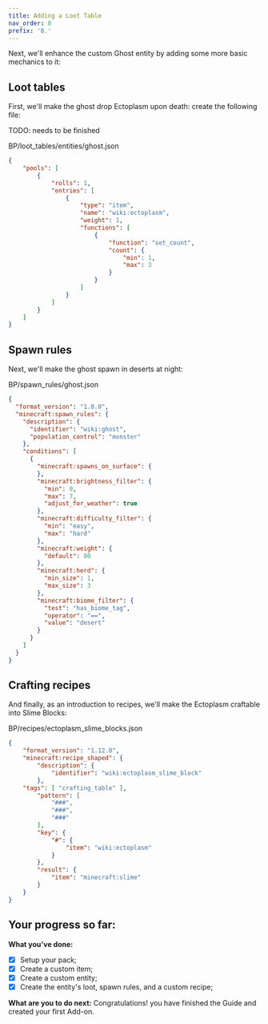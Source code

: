 ```yaml
---
title: Adding a Loot Table
nav_order: 8
prefix: '8.'
---
```


Next, we'll enhance the custom Ghost entity by adding some more basic mechanics to it:

## Loot tables

First, we'll make the ghost drop Ectoplasm upon death: create the following file:

TODO: needs to be finished

<CodeHeader>BP/loot_tables/entities/ghost.json</CodeHeader>

```json
{
	"pools": [
		{
			"rolls": 1,
			"entries": [
				{
					"type": "item",
					"name": "wiki:ectoplasm",
					"weight": 1,
					"functions": [
						{
							"function": "set_count",
							"count": {
								"min": 1,
								"max": 3
							}
						}
					]
				}
			]
		}
	]
}
```

## Spawn rules

Next, we'll make the ghost spawn in deserts at night:

<CodeHeader>BP/spawn_rules/ghost.json</CodeHeader>

```json
{
  "format_version": "1.8.0",
  "minecraft:spawn_rules": {
    "description": {
      "identifier": "wiki:ghost",
      "population_control": "monster"
    },
    "conditions": [
      {
        "minecraft:spawns_on_surface": {
        },
        "minecraft:brightness_filter": {
          "min": 0,
          "max": 7,
          "adjust_for_weather": true
        },
        "minecraft:difficulty_filter": {
          "min": "easy",
          "max": "hard"
        },
        "minecraft:weight": {
          "default": 80
        },
        "minecraft:herd": {
          "min_size": 1,
          "max_size": 3
        },
        "minecraft:biome_filter": {
          "test": "has_biome_tag",
          "operator": "==",
          "value": "desert"
        }
      }
    ]
  }
}
```

## Crafting recipes

And finally, as an introduction to recipes, we'll make the Ectoplasm craftable into Slime Blocks:

<CodeHeader>BP/recipes/ectoplasm_slime_blocks.json</CodeHeader>

```json
{
	"format_version": "1.12.0",
	"minecraft:recipe_shaped": {
		"description": {
			"identifier": "wiki:ectoplasm_slime_block"
		},
    "tags": [ "crafting_table" ],
		"pattern": [
			"###",
			"###",
			"###"
		],
		"key": {
			"#": {
				"item": "wiki:ectoplasm"
			}
		},
		"result": {
			"item": "minecraft:slime"
		}
	}
}
```

## Your progress so far:

**What you've done:**

-   [x] Setup your pack;
-   [x] Create a custom item;
-   [x] Create a custom entity;
-   [x] Create the entity's loot, spawn rules, and a custom recipe;

**What are you to do next:**
Congratulations! you have finished the Guide and created your first Add-on.
